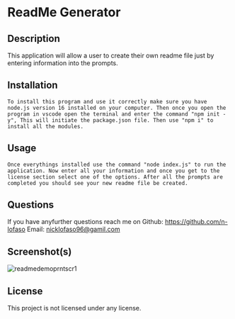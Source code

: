 # ReadMe Generator

## Description

  This application will allow a user to create their own readme file just by entering information into the prompts.

  ## Installation 
    
    To install this program and use it correctly make sure you have node.js version 16 installed on your computer. Then once you open the program in vscode open the terminal and enter the command "npm init -y", This will initiate the package.json file. Then use "npm i" to install all the modules.
      
  ## Usage

    Once everythings installed use the command "node index.js" to run the application. Now enter all your information and once you get to the license section select one of the options. After all the prompts are completed you should see your new readme file be created.   
    
  ## Questions

  If you have anyfurther questions reach me on
  Github: https://github.com/n-lofaso
  Email: nicklofaso96@gamil.com
  
  ## Screenshot(s)
  
  ![readmedemoprntscr1](https://user-images.githubusercontent.com/114538098/207498137-6b63edd5-8258-4746-9474-2835ba021dd4.png)
    
 ## License
  This project is not licensed under any license.

